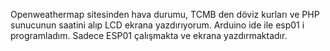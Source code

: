 Openweathermap sitesinden hava durumu, TCMB den döviz kurları ve PHP sunucunun saatini alıp LCD ekrana yazdırıyorum. 
Arduino ide ile esp01 i programladım. Sadece ESP01 çalışmakta ve ekrana yazdırmaktadır. 
